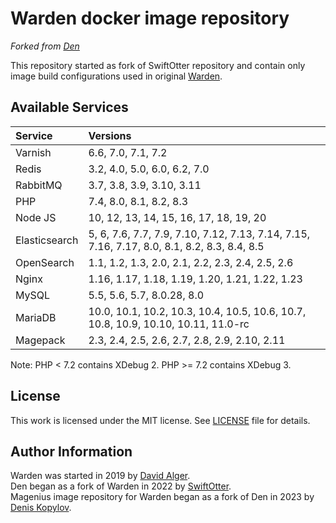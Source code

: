 # Warden docker image repository

_Forked from [Den](https://github.com/swiftotter/den)_

This repository started as fork of SwiftOtter repository and contain only image build configurations used in original [Warden](https://github.com/wardenenv/warden).

<!-- include_open_stop -->

## Available Services

|Service| Versions                                                                                    |
|:--|:--------------------------------------------------------------------------------------------|
| Varnish | 6.6, 7.0, 7.1, 7.2                                                                          |
| Redis | 3.2, 4.0, 5.0, 6.0, 6.2, 7.0                                                                |
| RabbitMQ | 3.7, 3.8, 3.9, 3.10, 3.11                                                                   |
| PHP | 7.4, 8.0, 8.1, 8.2, 8.3                                                                     |
| Node JS | 10, 12, 13, 14, 15, 16, 17, 18, 19, 20                                                      |
| Elasticsearch | 5, 6, 7.6, 7.7, 7.9, 7.10, 7.12, 7.13, 7.14, 7.15, 7.16, 7.17, 8.0, 8.1, 8.2, 8.3, 8.4, 8.5 |
| OpenSearch | 1.1, 1.2, 1.3, 2.0, 2.1, 2.2, 2.3, 2.4, 2.5, 2.6                                            |
| Nginx | 1.16, 1.17, 1.18, 1.19, 1.20, 1.21, 1.22, 1.23                                              |
| MySQL | 5.5, 5.6, 5.7, 8.0.28, 8.0                                                                  |
| MariaDB | 10.0, 10.1, 10.2, 10.3, 10.4, 10.5, 10.6, 10.7, 10.8, 10.9, 10.10, 10.11, 11.0-rc           |
| Magepack | 2.3, 2.4, 2.5, 2.6, 2.7, 2.8, 2.9, 2.10, 2.11                                               |

Note: PHP < 7.2 contains XDebug 2.  PHP >= 7.2 contains XDebug 3.

## License

This work is licensed under the MIT license. See [LICENSE](https://github.com/magenius-team/warden-images/blob/main/LICENSE) file for details.

## Author Information

Warden was started in 2019 by [David Alger](https://davidalger.com/).  
Den began as a fork of Warden in 2022 by [SwiftOtter](https://www.swiftotter.com/).  
Magenius image repository for Warden began as a fork of Den in 2023 by [Denis Kopylov](https://magenius.team/).
